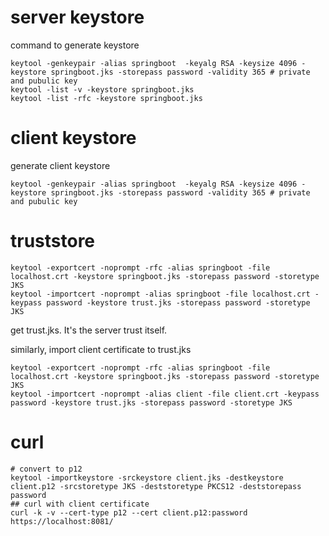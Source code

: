 # server keystore
command to generate keystore
```
keytool -genkeypair -alias springboot  -keyalg RSA -keysize 4096 -keystore springboot.jks -storepass password -validity 365 # private and pubulic key
keytool -list -v -keystore springboot.jks
keytool -list -rfc -keystore springboot.jks
```

# client keystore

generate client keystore

```
keytool -genkeypair -alias springboot  -keyalg RSA -keysize 4096 -keystore springboot.jks -storepass password -validity 365 # private and pubulic key
```

# truststore

```
keytool -exportcert -noprompt -rfc -alias springboot -file localhost.crt -keystore springboot.jks -storepass password -storetype JKS
keytool -importcert -noprompt -alias springboot -file localhost.crt -keypass password -keystore trust.jks -storepass password -storetype JKS
```

get trust.jks. It's the server trust itself.

similarly, import client certificate to trust.jks
```
keytool -exportcert -noprompt -rfc -alias springboot -file localhost.crt -keystore springboot.jks -storepass password -storetype JKS
keytool -importcert -noprompt -alias client -file client.crt -keypass password -keystore trust.jks -storepass password -storetype JKS
```


# curl

```
# convert to p12
keytool -importkeystore -srckeystore client.jks -destkeystore client.p12 -srcstoretype JKS -deststoretype PKCS12 -deststorepass password
## curl with client certificate
curl -k -v --cert-type p12 --cert client.p12:password https://localhost:8081/
```

